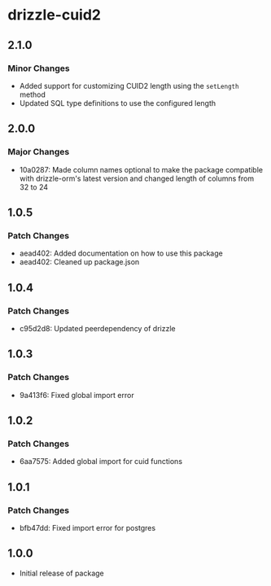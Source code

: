 # drizzle-cuid2

## 2.1.0

### Minor Changes

- Added support for customizing CUID2 length using the `setLength` method
- Updated SQL type definitions to use the configured length

## 2.0.0

### Major Changes

- 10a0287: Made column names optional to make the package compatible with drizzle-orm's latest version and changed length of columns from 32 to 24

## 1.0.5

### Patch Changes

- aead402: Added documentation on how to use this package
- aead402: Cleaned up package.json

## 1.0.4

### Patch Changes

- c95d2d8: Updated peerdependency of drizzle

## 1.0.3

### Patch Changes

- 9a413f6: Fixed global import error

## 1.0.2

### Patch Changes

- 6aa7575: Added global import for cuid functions

## 1.0.1

### Patch Changes

- bfb47dd: Fixed import error for postgres

## 1.0.0

- Initial release of package
